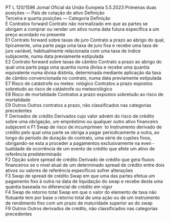 PT  L 120/1596 Jornal Oficial da União Europeia 5.5.2023
 Primeiras duas posições — País de cotação do ativo  Definição  
Terceira e quarta posições — Categoria  Definição  
E Contratos  forward  Contrato não normalizado em que as partes se obrigam a comprar ou vender um ativo numa data futura específica a um preço 
acordado no presente  
E1  Contrato  forward  sobre taxas de 
juro  Contrato a prazo ao abrigo do qual, tipicamente, uma parte paga uma taxa de juro fixa e recebe uma taxa de juro 
variável, habitualmente relacionada com uma taxa de índice subjacente, numa data previamente estipulada  
E2  Contrato  forward  sobre taxas de 
câmbio  Contrato a prazo ao abrigo do qual uma parte paga uma quantia numa divisa e recebe uma quantia equivalente numa 
divisa distinta, determinada mediante aplicação da taxa de câmbio convencionada no contrato, numa data previamente 
estipulada  
E7  Risco de catástrofe ou meteo ­
rológico  Contratos a prazo expostos sobretudo ao risco de catástrofe ou meteorológico  
E8  Risco de mortalidade  Contratos a prazo expostos sobretudo ao risco de mortalidade  
E9  Outros  Outros contratos a prazo, não classificados nas categorias precedentes  
F Derivados de crédito  Derivados cujo valor advém do risco de crédito sobre uma obrigação, um empréstimo ou qualquer outro ativo financeiro subjacent e 
F1  Swap  de risco de incumprimen ­
to  Instrumento derivado de crédito pelo qual uma parte se obriga a pagar periodicamente a outra, ao longo do período de 
duração do contrato, uma série de cupões fixos, obrigando-se esta a proceder a pagamentos exclusivamente na even ­
tualidade de ocorrência de um evento de crédito que afete um ativo de referência predeterminado  
F2  Opção sobre  spread  de crédito  Derivado de crédito que gera fluxos financeiros se o nível atual de um determinado  spread  de crédito entre dois ativos ou 
valores de referência específicos sofrer alterações  
F3  Swap  de  spread  de crédito  Swap  em que uma das partes efetua um pagamento fixo à outra na data de liquidação do  swap  e recebe desta uma 
quantia baseada no diferencial de crédito em vigor  
F4  Swap  de retorno total  Swap  em que o valor do elemento de taxa não flutuante tem por base o retorno total de uma ação ou de um 
instrumento de rendimento fixo com um prazo de maturidade superior ao do  swap  
F9  Outros  Outros derivados de crédito, não classificados nas categorias precedentes